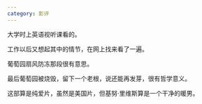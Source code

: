 ```yaml
---
category: 影评
---
```


大学时上英语视听课看的。

工作以后又想起其中的情节，在网上找来看了一遍。

葡萄园扇风防冻那段很有意思。

最后葡萄园被烧毁，留下一个老根，说还能再发芽，很有哲学意义。

这部算是纯爱片，虽然是美国片，但基努·里维斯算是一个干净的暖男。